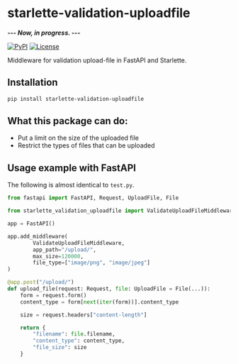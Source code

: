 # starlette-validation-uploadfile

***--- Now, in progress. ---***

[![PyPI](https://img.shields.io/badge/pypi-v0.1.0-orange)](https://pypi.org/project/starlette-validation-uploadfile/)
[![License](https://img.shields.io/badge/license-MIT-blue)](https://github.com/terib0l/starlette-validation-uploadfile/blob/main/LICENSE)

Middleware for validation upload-file in FastAPI and Starlette.

## Installation

```bash
pip install starlette-validation-uploadfile
```

## What this package can do:

- Put a limit on the size of the uploaded file
- Restrict the types of files that can be uploaded

## Usage example with FastAPI

The following is almost identical to `test.py`.

```Python
from fastapi import FastAPI, Request, UploadFile, File 

from starlette_validation_uploadfile import ValidateUploadFileMiddleware

app = FastAPI()

app.add_middleware(
        ValidateUploadFileMiddleware,
        app_path="/upload/",
        max_size=120000,
        file_type=["image/png", "image/jpeg"]
)

@app.post("/upload/")
def upload_file(request: Request, file: UploadFile = File(...)):
    form = request.form()
    content_type = form[next(iter(form))].content_type

    size = request.headers["content-length"]

    return {
        "filename": file.filename,
        "content_type": content_type,
        "file_size": size
    }
```
